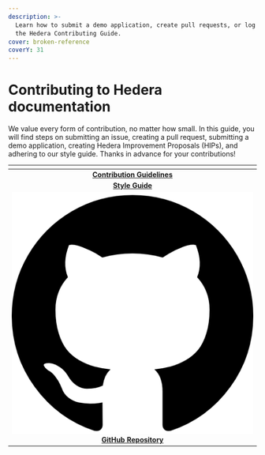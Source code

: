 ```yaml
---
description: >-
  Learn how to submit a demo application, create pull requests, or log issues in
  the Hedera Contributing Guide.
cover: broken-reference
coverY: 31
---
```


# Contributing to Hedera documentation

We value every form of contribution, no matter how small. In this guide, you will find steps on submitting an issue, creating a pull request, submitting a demo application, creating Hedera Improvement Proposals (HIPs), and adhering to our style guide.  Thanks in advance for your contributions!

<table data-view="cards"><thead><tr><th align="center"></th></tr></thead><tbody><tr><td align="center"><a href="contribution-guidelines/"><strong>Contribution Guidelines</strong></a></td></tr><tr><td align="center"><a href="style-guide/"><strong>Style Guide</strong></a></td></tr><tr><td align="center"><picture><source srcset="https://cdn.pixabay.com/photo/2022/01/30/13/33/github-6980894_960_720.png" media="(prefers-color-scheme: dark)"><img src="../../.gitbook/assets/image (6).png" alt="" data-size="line"></picture> <a href="https://github.com/hashgraph/hedera-docs"><strong>GitHub Repository</strong></a></td></tr></tbody></table>
